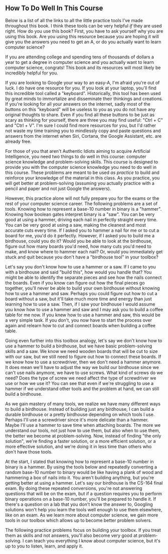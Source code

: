 <h2 id="how-to-do-well-in-this-course">How To Do Well In This Course</h2>

<p>
Below is a list of all the links to all the little practice tools I've made
throughout this book.
I think these tools can be very helpful <i>if</i> they are used right.
How do you use this book?
First, you have to ask yourself why you are using this book.
Are you using this resource because you are hoping it will give you the answers
you need to get an A, or do you actually want to learn computer science?
</p>

<p>
If you are attending college and spending tens of thousands of dollars a year to
get a degree in computer science and you actually want to learn computer
science, congrats!
This book and its resources will most likely be incredibly helpful for you.
</p>

<p>
If you are looking to Google your way to an easy-A, I'm afraid you're out of
luck.
I do have one resource for you.
If you look at your laptop, you'll find this incredible tool called a
"keyboard".
Historically, this tool has been used by great minds to immortalize and
disseminate their thinkings and creations.
If you're looking for all your answers on the internet, sadly most of the
buttons on this "keyboard" will be useless to you as you do not have any
original thoughts to share.
Even if you find all these buttons to be just as scary as thinking for yourself,
there are three you may find useful: "Ctrl + C" and "Ctrl + V".
I'm sure I could find more resources for you, but I'd rather not waste my time
training you to mindlessly copy and paste questions and answers from the
internet when Siri, Cortana, the Google Assistant, etc. are already free.
</p>

<p>
For those of you that aren't Authentic Idiots aiming to acquire Artificial
Intelligence, you need two things to do well in this course: computer science
knowledge and problem-solving skills.
This course is designed to provide you with the computer science knowledge you
need to do well in this course.
These problems are meant to be used <i>as practice</i> to build and reinforce
your knowledge of the material in this class.
As you practice, you will get better at problem-solving (assuming you actually
practice with a pencil and paper and not just Google the answers).
</p>

<p>
However, this practice alone will not fully prepare you for the exams or the
rest of your computer science career.
The following problems are a set of tools.
Knowing how to represent a base-10 number in binary is a "hammer".
Knowing how boolean gates interpret binary is a "saw".
You can be very good at using a hammer, driving each nail in perfectly straight
every time.
You can be very good at using a saw, making the cleanest and most accurate cuts
every time.
If I asked you to hammer a nail for me or to cut a board for me, you'd do it
perfectly.
However, if I asked you to build me a birdhouse, could you do it?
Would you be able to look at the birdhouse, figure out how many boards you'd
need, how many cuts you'd need to make, and know where to hammer each nail?
Or, would you immediately get stuck and quit because you don't have a "birdhouse
tool" in your toolbox?
</p>

<p>
Let's say you don't know how to use a hammer or a saw.
If I came to you with a birdhouse and said "build this", how would you handle
that?
You might be able to identify the separate pieces and see how the nails connect
the boards.
Even if you know can figure out how the final pieces go together, you'll never
be able to build your own birdhouse without knowing how to use a hammer and saw.
Perhaps you could figure out how to cut a board without a saw, but it'll take
much more time and energy than just learning how to use a saw.
Then, if I saw your birdhouse I would assume you know how to use a hammer and
saw and I may ask you to build a coffee table for me now.
If you knew how to use a hammer and saw, this would be a very simple task.
If you don't, you now have to start the process over again and relearn how to
cut and connect boards when building a coffee table.
</p>

<p>
Going even further into this toolbox analogy, let's say we don't know how to
use a hammer to build a birdhouse, but we have basic problem-solving skills and
a saw.
We know we need wooden boards that will be cut to size with our saw, but we
still need to figure out how to connect these boards.
If we know how to use a screwdriver, then we don't need a hammer anymore.
It does mean we'll have to adjust the way we build our birdhouse since we can't
use nails anymore, we have to use screws.
What kind of screws do we need?
Does the type of screw we need affect the type of screwdriver we use or how we
use it?
You can see that even if we're struggling to use a hammer if we understand
other tools and the problem at hand, we can still build a birdhouse.
</p>

<p>
As we gain mastery of many tools, we realize we have many different ways to
build a birdhouse.
Instead of building just any birdhouse, I can build a durable birdhouse or a
pretty birdhouse depending on which tools I use.
Perhaps I'll use a screwdriver since it's more delicate than a hammer.
Maybe I'll use a hammer to save time when attaching boards.
The more we understand our tools, not just how to use them, but also when to use
them, the better we become at problem-solving.
Now, instead of finding "the only solution", we're finding a faster solution, or
a more efficient solution, or a more effective solution, and we're doing it in
less time than others who don't have those tools.
</p>

<p>
At the start, I stated that knowing how to represent a base-10 number in binary
is a hammer.
By using the tools below and repeatedly converting a random base-10 number to
binary would be like having a plank of wood and hammering a box of nails into
it.
You aren't building anything, but you're getting better at using a hammer.
Let's say our birdhouse is the CS-164 final exam.
By doing these repeated conversions, you're not answering questions that will be
on the exam, but if a question requires you to perform binary operations on a
base-10 number, you'll be prepared to handle it.
If there's a question on a lab that you don't know the answer to, Googling
solutions won't help you learn the tools well enough to use them elsewhere, like
on an exam.
As we learn more about computer science, we gain more tools in our toolbox
which allows up to become better problem solvers.
</p>

<p>
The following practice problems focus on building your toolbox.
If you treat them as skills and not answers, you'll also become very good at
problem-solving.
I can teach you everything I know about computer science, but it's up to you to
listen, learn, and apply it.
</p>
